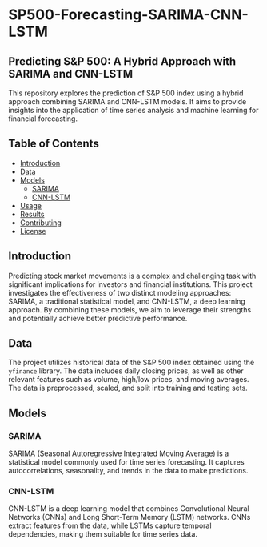 # SP500-Forecasting-SARIMA-CNN-LSTM

## Predicting S&P 500: A Hybrid Approach with SARIMA and CNN-LSTM

This repository explores the prediction of S&P 500 index using a hybrid approach combining SARIMA and CNN-LSTM models. It aims to provide insights into the application of time series analysis and machine learning for financial forecasting.

## Table of Contents

- [Introduction](#introduction)
- [Data](#data)
- [Models](#models)
    - [SARIMA](#sarima)
    - [CNN-LSTM](#cnn-lstm)
- [Usage](#usage)
- [Results](#results)
- [Contributing](#contributing)
- [License](#license)

## Introduction

Predicting stock market movements is a complex and challenging task with significant implications for investors and financial institutions. This project investigates the effectiveness of two distinct modeling approaches: SARIMA, a traditional statistical model, and CNN-LSTM, a deep learning approach. By combining these models, we aim to leverage their strengths and potentially achieve better predictive performance.

## Data

The project utilizes historical data of the S&P 500 index obtained using the `yfinance` library. The data includes daily closing prices, as well as other relevant features such as volume, high/low prices, and moving averages. The data is preprocessed, scaled, and split into training and testing sets.

## Models

### SARIMA

SARIMA (Seasonal Autoregressive Integrated Moving Average) is a statistical model commonly used for time series forecasting. It captures autocorrelations, seasonality, and trends in the data to make predictions.

### CNN-LSTM

CNN-LSTM is a deep learning model that combines Convolutional Neural Networks (CNNs) and Long Short-Term Memory (LSTM) networks. CNNs extract features from the data, while LSTMs capture temporal dependencies, making them suitable for time series data.
